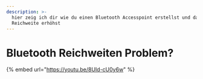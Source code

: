 ```yaml
---
description: >-
  hier zeig ich dir wie du einen Bluetooth Accesspoint erstellst und damit deine
  Reichweite erhöhst
---
```


# Bluetooth Reichweiten Problem?

{% embed url="https://youtu.be/8UId-cU0y6w" %}
